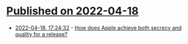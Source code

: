 # [Published on 2022-04-18](index.md)

* [2022-04-18, 17:24:32](https://news.ycombinator.com/item?id=31073754) - [How does Apple achieve both secrecy and quality for a release?](https://news.ycombinator.com/item?id=31073754)
